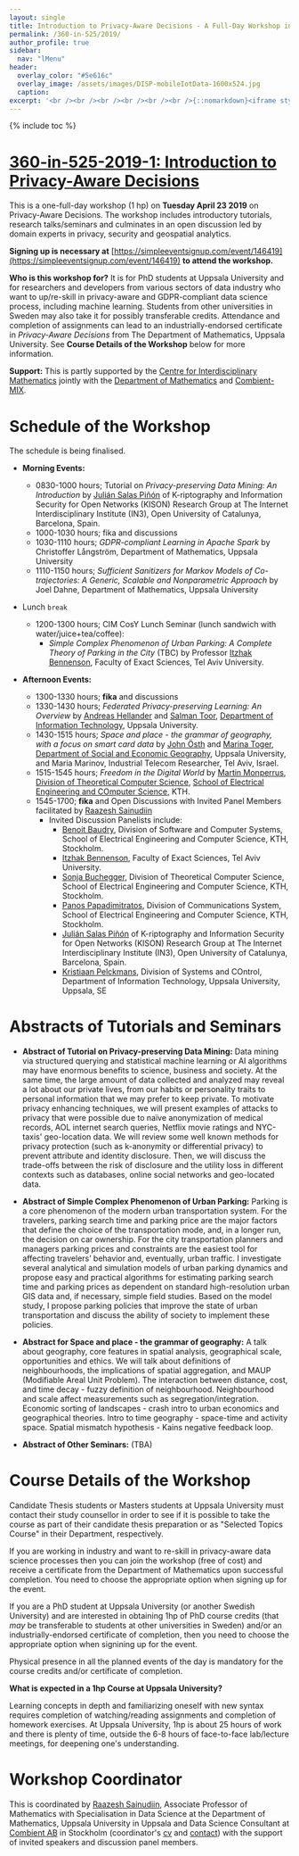 ```yaml
---
layout: single
title: Introduction to Privacy-Aware Decisions - A Full-Day Workshop in Data Sciences, Spring 2019, Uppsala
permalink: /360-in-525/2019/
author_profile: true
sidebar:
  nav: "lMenu"
header:
  overlay_color: "#5e616c"
  overlay_image: /assets/images/DISP-mobileIotData-1600x524.jpg
  caption:
excerpt: '<br /><br /><br /><br /><br /><br />{::nomarkdown}<iframe style="display: inline-block;" src="https://ghbtns.com/github-btn.html?user=lamastex&repo=scalable-data-science&type=star&count=true&size=large" frameborder="0" scrolling="0" width="160px" height="30px"></iframe> <iframe style="display: inline-block;" src="https://ghbtns.com/github-btn.html?user=lamastex&repo=scalable-data-science&type=fork&count=true&size=large" frameborder="0" scrolling="0" width="158px" height="30px"></iframe>{:/nomarkdown}'
---
```

{% include toc %}

# [360-in-525-2019-1: Introduction to Privacy-Aware Decisions](https://lamastex.github.io/scalable-data-science/360-in-525/2019/)

This is a one-full-day workshop (1 hp) on **Tuesday April 23 2019** on Privacy-Aware Decisions. The workshop includes introductory tutorials, research talks/seminars and culminates in an open discussion led by domain experts in privacy, security and geospatial analytics.

**Signing up is necessary at** [https://simpleeventsignup.com/event/146419](https://simpleeventsignup.com/event/146419) **to attend the workshop.**

**Who is this workshop for?** It is for PhD students at Uppsala University and for researchers and developers from various sectors of data industry who want to up/re-skill in privacy-aware and GDPR-compliant data science process, including machine learning. Students from other universities in Sweden may also take it for possibly transferable credits. Attendance and completion of assignments can lead to an industrially-endorsed certificate in *Privacy-Aware Decisions* from The Department of Mathematics, Uppsala University.  See **Course Details of the Workshop** below for more information.

**Support:** This is partly supported by the [Centre for Interdisciplinary Mathematics](http://math.uu.se/cim/) jointly with the [Department of Mathematics](http://math.uu.se/) and [Combient-MIX](http://www.themix.ai/).

# Schedule of the Workshop 

The schedule is being finalised.

- **Morning Events:**
  - 0830-1000 hours; Tutorial on *Privacy-preserving Data Mining: An Introduction* by [Julián Salas Piñón](http://transfer.rdi.uoc.edu/en/researcher/salas-pin-julin) of K-riptography and Information Security for Open Networks (KISON) Research Group at The Internet Interdisciplinary Institute (IN3), Open University of Catalunya, Barcelona, Spain.
  - 1000-1030 hours; fika and discussions
  - 1030-1110 hours; *GDPR-compliant Learning in Apache Spark* by Christoffer Långström, Department of Mathematics, Uppsala University
  - 1110-1150 hours; *Sufficient Sanitizers for Markov Models of Co-trajectories: A Generic, Scalable and Nonparametric Approach* by Joel Dahne, Department of Mathematics, Uppsala University

- Lunch `break`
  - 1200-1300 hours; CIM CosY Lunch Seminar (lunch sandwich with water/juice+tea/coffee):
    - *Simple Complex Phenomenon of Urban Parking: A Complete Theory of Parking in the City* (TBC) by Professor [Itzhak Bennenson](https://en-exact-sciences.tau.ac.il/profile/bennya), Faculty of Exact Sciences, Tel Aviv University.

- **Afternoon Events:**
  - 1300-1330 hours; **fika** and discussions
  - 1330-1430 hours; *Federated Privacy-preserving Learning: An Overview* by [Andreas Hellander](http://www.it.uu.se/katalog/andreash) and [Salman Toor](https://katalog.uu.se/profile/?id=N7-398), [Department of Information Technology](https://katalog.uu.se/organisation/?orgId=X61), Uppsala University.
  - 1430-1515 hours; *Space and place - the grammar of geography, with a focus on smart card data* by [John Östh](http://www.kultgeog.uu.se/kontakt/personal/John_Osth/) and [Marina Toger](https://katalog.uu.se/profile/?id=N17-1812), [Department of Social and Economic Geography](https://katalog.uu.se/organisation/?orgId=HS7), Uppsala University, and Maria Marinov, Industrial Telecom Researcher, Tel Aviv, Israel.
  - 1515-1545 hours; *Freedom in the Digital World* by [Martin Monperrus](https://www.kth.se/profile/monp), [Division of Theoretical Computer Science](https://www.kth.se/directory/j/jh/jht), [School of Electrical Engineering and COmputer Science](https://www.kth.se/en/eecs/skolan-for-elektroteknik-och-datavetenskap-1.760855), KTH.
  - 1545-1700; **fika** and Open Discussions with Invited Panel Members facilitated by [Raazesh Sainudiin](https://lamastex.org/cv)
    - Invited Discussion Panelists include:
      - [Benoit Baudry](https://www.kth.se/profile/baudry), Division of Software and Computer Systems, School of Electrical Engineering and Computer Science, KTH, Stockholm.
      - [Itzhak Bennenson](https://en-exact-sciences.tau.ac.il/profile/bennya), Faculty of Exact Sciences, Tel Aviv University.
      - [Sonja Buchegger](http://www.csc.kth.se/~buc/), Division of Theoretical Computer Science, School of Electrical Engineering and Computer Science, KTH, Stockholm.
      - [Panos Papadimitratos](https://people.kth.se/~papadim/), Division of Communications System, School of Electrical Engineering and Computer Science, KTH, Stockholm.
      - [Julián Salas Piñón](http://transfer.rdi.uoc.edu/en/researcher/salas-pin-julin) of K-riptography and Information Security for Open Networks (KISON) Research Group at The Internet Interdisciplinary Institute (IN3), Open University of Catalunya, Barcelona, Spain.
      - [Kristiaan Pelckmans](http://www.it.uu.se/katalog/kripe367), Division of Systems and COntrol, Department of Information Technology, Uppsala University, Uppsala, SE

# Abstracts of Tutorials and Seminars

- **Abstract of Tutorial on Privacy-preserving Data Mining:** Data mining via structured querying and statistical machine learning or AI algorithms may have enormous benefits to science, business and society. At the same time, the large amount of data collected and analyzed may reveal a lot about our private lives, from our habits or personality traits to personal information that we may prefer to keep private.
To motivate privacy enhancing techniques, we will present examples of attacks to privacy that were possible due to naïve
anonymization of medical records, AOL internet search queries, Netflix movie ratings and NYC-taxis' geo-location data.
We will review some well known methods for privacy protection (such as k-anonymity or differential privacy) to prevent attribute and identity disclosure.
Then, we will discuss the trade-offs between the risk of disclosure and the utility loss in different contexts such as databases, online social networks and geo-located data.

- **Abstract of Simple Complex Phenomenon of Urban Parking:** Parking is a core phenomenon of the modern urban transportation system. For the travelers, parking search time and parking price are the major factors that define the choice of the transportation mode, and, in a longer run, the decision on car ownership. For the city transportation planners and managers parking prices and constraints are the easiest tool for affecting travelers’ behavior and, eventually, urban traffic. I investigate several analytical and simulation models of urban parking dynamics and propose easy and practical algorithms for estimating parking search time and parking prices as dependent on standard high-resolution urban GIS data and, if necessary, simple field studies. Based on the model study, I propose parking policies that improve the state of urban transportation and discuss the ability of society to implement these policies.

- **Abstract for Space and place - the grammar of geography:** A talk about geography, core features in spatial analysis, geographical scale, opportunities and ethics. We will talk about definitions of neighbourhoods, the implications of spatial aggregation, and MAUP (Modifiable Areal Unit Problem). The interaction between distance, cost, and time decay - fuzzy definition of neighbourhood.  Neighbourhood and scale affect measurements such as segregation/integration. Economic sorting of landscapes - crash intro to urban economics and geographical theories. Intro to time geography - space-time and activity space. Spatial mismatch hypothesis - Kains negative feedback loop.

- **Abstract of Other Seminars:** (TBA)

<!--
- **Abstract of Tutorial on GDPR and ...:** (TBA)
- **Abstract of Other Seminars:** (TBA)
-->

# Course Details of the Workshop

Candidate Thesis students or Masters students at Uppsala University must contact their study counsellor in order to see if it is possible to take the course as part of their candidate thesis preparation or as "Selected Topics Course" in their Department, respectively.

If you are working in industry and want to re-skill in privacy-aware data science processes then you can join the workshop (free of cost) and receive a certificate from the Department of Mathematics upon successful completion. You need to choose the appropriate option when signing up for the event.

If you are a PhD student at Uppsala University (or another Swedish University) and are interested in obtaining 1hp of PhD course credits (that *may* be transferable to students at other universities in Sweden) and/or an industrially-endorsed certificate of completion, then you need to choose the appropriate option when signining up for the event.

Physical presence in all the planned events of the day is mandatory for the course credits and/or certificate of completion.

**What is expected in a 1hp Course at Uppsala University?**

Learning concepts in depth and familiarizing oneself with new syntax requires completion of watching/reading assignments and completion of homework exercises. At Uppsala University, 1hp is about 25 hours of work and there is plenty of time, outside the 6-8 hours of face-to-face lab/lecture meetings, for deepening one's understanding.  

# Workshop Coordinator

This is coordinated by [Raazesh Sainudiin](http://math.uu.se/research/raazesh-sainudiin/), Associate Professor of Mathematics with Specialisation in Data Science at the Department of Mathematics, Uppsala University in Uppsala and Data Science Consultant at [Combient AB](https://combient.com/) in Stockholm (coordinator's [cv](https://lamastex.github.io/cv/) and [contact](https://lamastex.github.io/contact/)) with the support of invited speakers and discussion panel members.

